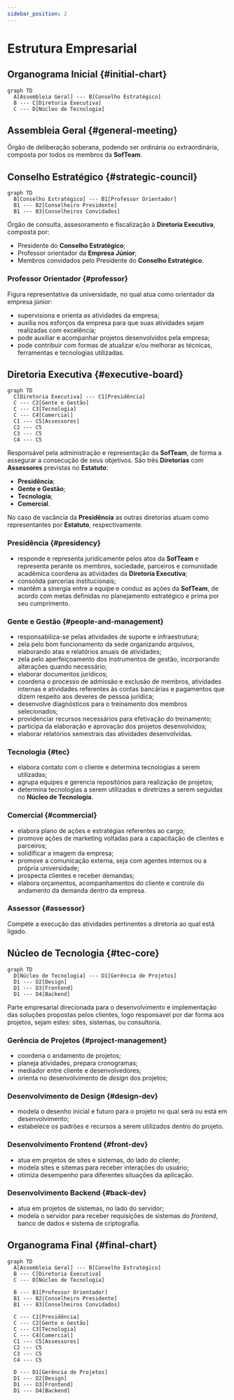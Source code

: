 ```yaml
---
sidebar_position: 2
---
```


# Estrutura Empresarial

## Organograma Inicial {#initial-chart}

```mermaid
graph TD
  A[Assembleia Geral] --- B[Conselho Estratégico]
  B --- C[Diretoria Executiva]
  C --- D[Núcleo de Tecnologia]
```

## Assembleia Geral {#general-meeting}

Órgão de deliberação soberana, podendo ser ordinária ou extraordinária, composta por todos os membros da **SofTeam**.

## Conselho Estratégico {#strategic-council}

```mermaid
graph TD
  B[Conselho Estratégico] --- B1[Professor Orientador]
  B1 --- B2[Conselheiro Presidente]
  B1 --- B3[Conselheiros Convidados]
```

Órgão de consulta, assesoramento e fiscalização à **Diretoria Executiva**, composta por:
  - Presidente do **Conselho Estratégico**;
  - Professor orientador da **Empresa Júnior**;
  - Membros convidados pelo Presidente do **Conselho Estratégico**.

### Professor Orientador {#professor}

Figura representativa da universidade, no qual atua como orientador da empresa júnior:
  - supervisiona e orienta as atividades da empresa;
  - auxilia nos esforços da empresa para que suas atividades sejam realizadas com excelência;
  - pode auxiliar e acompanhar projetos desenvolvidos pela empresa;
  - pode contribuir com formas de atualizar e/ou melhorar as técnicas, ferramentas e tecnologias utilizadas.

## Diretoria Executiva {#executive-board}

```mermaid
graph TD
  C[Diretoria Executiva] --- C1[Presidência]
  C --- C2[Gente e Gestão]
  C --- C3[Tecnologia]
  C --- C4[Comercial]
  C1 --- C5[Assessores]
  C2 --- C5
  C3 --- C5
  C4 --- C5
```

Responsável pela administração e representação da **SofTeam**, de forma a assegurar a consecução de seus objetivos.
São três **Diretorias** com **Assessores** previstas no **Estatuto**:
  - **Presidência**;
  - **Gente e Gestão**;
  - **Tecnologia**;
  - **Comercial**.

No caso de vacância da **Presidência** as outras diretorias atuam como representantes por **Estatuto**, respectivamente.

### Presidência {#presidency}

- responde e representa juridicamente pelos atos da **SofTeam** e representa perante os membros, sociedade, parceiros e
  comunidade acadêmica coordena as atividades da **Diretoria Executiva**;
- consolida parcerias institucionais;
- mantêm a sinergia entre a equipe e conduz as ações da **SofTeam**, de acordo com metas definidas no planejamento
  estratégico e prima por seu cumprimento.

### Gente e Gestão {#people-and-management}

- responsabiliza-se pelas atividades de suporte e infraestrutura;
- zela pelo bom funcionamento da sede organizando arquivos, elaborando atas e relatórios anuais de atividades;
- zela pelo aperfeiçoamento dos instrumentos de gestão, incorporando alterações quando necessário;
- elaborar documentos jurídicos;
- coordena o processo de admissão e exclusão de membros, atividades internas e atividades referentes às contas bancárias
  e pagamentos que dizem respeito aos deveres de pessoa jurídica;
- desenvolve diagnósticos para o treinamento dos membros selecionados;
- providenciar recursos necessários para efetivação do treinamento;
- participa da elaboração e aprovação dos projetos desenvolvidos;
- elaborar relatórios semestrais das atividades desenvolvidas.

### Tecnologia {#tec}

- elabora contato com o cliente e determina tecnologias a serem utilizadas;
- agrupa equipes e gerencia repositórios para realização de projetos;
- determina tecnologias a serem utilizadas e diretrizes a serem seguidas no **Núcleo de Tecnologia**.

### Comercial {#commercial}

- elabora plano de ações e estratégias referentes ao cargo;
- promove ações de marketing voltadas para a capacitação de clientes e parceiros;
- solidificar a imagem da empresa;
- promove a comunicação externa, seja com agentes internos ou a própria universidade;
- prospecta clientes e receber demandas;
- elabora orçamentos, acompanhamentos do cliente e controle do andamento da demanda dentro da empresa.

### Assessor {#assessor}

Compete a execução das atividades pertinentes a diretoria ao qual está ligado.

## Núcleo de Tecnologia {#tec-core}

```mermaid
graph TD
  D[Núcleo de Tecnologia] --- D1[Gerência de Projetos]
  D1 --- D2[Design]
  D1 --- D3[Frontend]
  D1 --- D4[Backend]
```

Parte empresarial direcionada para o desenvolvimento e implementação das soluções propostas pelos clientes, logo
responsavel por dar forma aos projetos, sejam estes: sites, sistemas, ou consultoria.

### Gerência de Projetos {#project-management}

- coordena o andamento de projetos;
- planeja atividades, prepara cronogramas;
- mediador entre cliente e desenvolvedores;
- orienta no desenvolvimento de *design* dos projetos;

### Desenvolvimento de Design {#design-dev}

- modela o desenho inicial e futuro para o projeto no qual será ou está em desenvolvimento;
- estabelece os padrões e recursos a serem utilizados dentro do projeto.

### Desenvolvimento Frontend {#front-dev}

- atua em projetos de sites e sistemas, do lado do cliente;
- modela sites e sitemas para receber interações do usuário;
- otimiza desempenho para diferentes situações da aplicação.

### Desenvolvimento Backend {#back-dev}

- atua em projetos de sistemas, no lado do servidor;
- modela o servidor para receber requisições de sistemas do *frontend*, banco de dados e sistema de criptografia.

## Organograma Final {#final-chart}

```mermaid
graph TD
  A[Assembleia Geral] --- B[Conselho Estratégico]
  B --- C[Diretoria Executiva]
  C --- D[Núcleo de Tecnologia]

  B --- B1[Professor Orientador]
  B1 --- B2[Conselheiro Presidente]
  B1 --- B3[Conselheiros Convidados]

  C --- C1[Presidência]
  C --- C2[Gente e Gestão]
  C --- C3[Tecnologia]
  C --- C4[Comercial]
  C1 --- C5[Assessores]
  C2 --- C5
  C3 --- C5
  C4 --- C5

  D --- D1[Gerência de Projetos]
  D1 --- D2[Design]
  D1 --- D3[Frontend]
  D1 --- D4[Backend]
```

